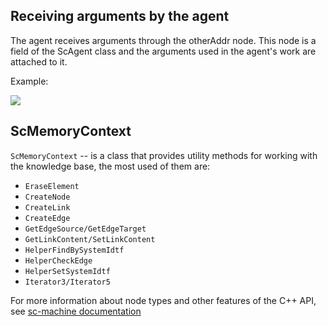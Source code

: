 ## Receiving arguments by the agent

The agent receives arguments through the otherAddr node. This node is a field of the ScAgent class and the arguments used in the agent's work are attached to it.

Example: 

<img src="../../images/receiveAgentArgument.png"></img>

## ScMemoryContext

`ScMemoryContext` -- is a class that provides utility methods for working with the knowledge base, the most used of them are:

 - `EraseElement`
 - `CreateNode`
 - `CreateLink`
 - `CreateEdge`
 - `GetEdgeSource/GetEdgeTarget`
 - `GetLinkContent/SetLinkContent`
 - `HelperFindBySystemIdtf`
 - `HelperCheckEdge`
 - `HelperSetSystemIdtf`
 - `Iterator3/Iterator5`
 
For more information about node types and other features of the C++ API, see [sc-machine documentation](https://ostis-ai.github.io/sc-machine/)


